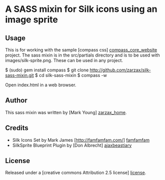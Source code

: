 # A SASS mixin for Silk icons using an image sprite 

## Usage
This is for working with the sample [compass css] [compass_core_website] project.  The sass mixin is in the src/partials directory and is to be used with images/silk-sprite.png.  These can be used in any project.

  $ (sudo) gem install compass
  $ git clone http://github.com/zarzax/silk-sass-mixin.git
  $ cd silk-sass-mixin
  $ compass -w
  
Open index.html in a web browser.

## Author
This sass mixin was written by [Mark Young] [zarzax_home].

## Credits
 - Silk Icons Set by Mark James  [http://famfamfam.com/] [famfamfam]
 - SilkSprite Blueprint Plugin by [Don Albrecht] [ajaxbeastiary]

## License
Released under a [creative commons Attribution 2.5 license] [license].

[compass_core_website]: http://github.com/chriseppstein/compass/tree/master/frameworks/compass
[license]: http://creativecommons.org/licenses/by/2.5/
[zarzax_home]: http://www.zarzax.com
[famfamfam]: http://famfamfam.com/
[ajaxbeastiary]: http://www.ajaxbestiary.com/Labs/SilkSprite/